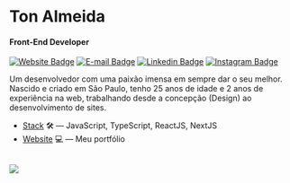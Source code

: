 # Ton Almeida

#### Front-End Developer

[![Website Badge](https://img.shields.io/badge/-tonalmeida.dev-black?style=flat-square&logo=Vercel&logoColor=white&link=https://tonalmeida.dev/)](https://tonalmeida.dev/)
[![E-mail Badge](https://img.shields.io/badge/-ton@tonalmeida.dev-black?style=flat-square&logo=Gmail&logoColor=white&link=mailto:ton@tonalmeida.dev)](mailto:ton@tonalmeida.dev)
[![Linkedin Badge](https://img.shields.io/badge/-Ton%20Almeida-black?style=flat-square&logo=Linkedin&logoColor=white&link=https://www.linkedin.com/in/otonalmeidas/)](https://www.linkedin.com/in/otonalmeidas/)
[![Instagram Badge](https://img.shields.io/badge/-@otonalmeidas-black?style=flat-square&logo=Instagram&logoColor=white&link=https://www.instagram.com/otonalmeidas/)](https://www.instagram.com/otonalmeidas/)

Um desenvolvedor com uma paixão imensa em sempre dar o seu melhor. Nascido e criado em São Paulo, tenho 25 anos de idade e 2 anos de experiência na web, trabalhando desde a concepção (Design) ao desenvolvimento de sites.

- [Stack](https://www.treinaweb.com.br/cursos-online?q=fagner+pinheiro) 🛠️ — JavaScript, TypeScript, ReactJS, NextJS
- [Website](https://tonalmeida.dev/) 💻 — Meu portfólio

<br />

<div>
  <a href="https://github.com/otonalmeidas">
  <img src="https://github-readme-stats.vercel.app/api/top-langs/?username=otonalmeidas&layout=compact&langs_count=7&theme=github_dark"/>
</div>
